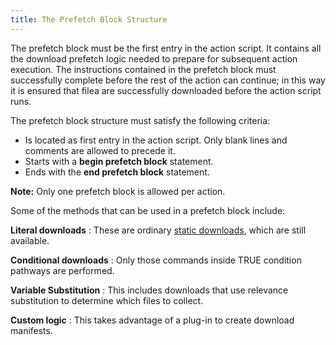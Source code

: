 ```yaml
---
title: The Prefetch Block Structure
---
```


The prefetch block must be the first entry in the action script. 
It contains all the download prefetch logic needed to prepare for
subsequent action execution. The instructions contained in the prefetch block 
must successfully complete before the rest of the action can continue; in this way 
it is ensured that filea are successfully downloaded before the action script runs. 


The prefetch block structure must satisfy the following criteria:
- Is located as first entry in the action script. Only blank lines and comments are allowed to precede it.
- Starts with a **begin prefetch block** statement.
- Ends with the **end prefetch block** statement.


**Note:** Only one prefetch block is allowed per action.


Some of the methods that can be used in a prefetch block include:

**Literal downloads**
:	These are ordinary [static downloads](./static_download.html), which are still available.

**Conditional downloads**
:	Only those commands inside TRUE condition pathways are performed.

**Variable Substitution**
:	This includes downloads that use relevance substitution to determine which files to collect.

**Custom logic**
:	This takes advantage of a plug-in to create download manifests.


